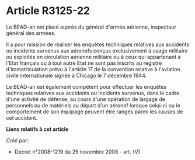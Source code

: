 # Article R3125-22

Le BEAD-air est placé auprès du général d'armée aérienne, inspecteur général des armées.

Il a pour mission de réaliser les enquêtes techniques relatives aux accidents ou incidents survenus aux aéronefs conçus
exclusivement à usage militaire ou exploités en circulation aérienne militaire ou à ceux qui appartenant à l'Etat français ou
à tout autre Etat ne sont pas inscrits au registre d'immatriculation prévu à l'article 17 de la convention relative à
l'aviation civile internationale signée à Chicago le 7 décembre 1944.

Le BEAD-air est également compétent pour effectuer les enquêtes techniques relatives aux accidents ou incidents survenus,
dans le cadre d'une activité de défense, au cours d'une opération de largage de personnels ou de matériels au départ d'un
aéronef lorsque celui-ci ou le comportement de son équipage peuvent être rangés parmi les causes de cet accident.

**Liens relatifs à cet article**

_Créé par_:

  - Décret n°2008-1219 du 25 novembre 2008 - art. (V)
